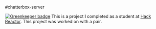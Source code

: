 #chatterbox-server

[![Greenkeeper badge](https://badges.greenkeeper.io/wwwillchen/chatterbox-server.svg)](https://greenkeeper.io/)
This is a project I completed as a student at [Hack Reactor](http://hackreactor.com). This project was worked on with a pair.